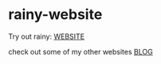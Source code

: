 # rainy-website

Try out rainy: [WEBSITE](https://ronald-luo.github.io/rainy-website/index.html)

check out some of my other websites [BLOG](https://www.ronald-luo.com/100-websites/)
